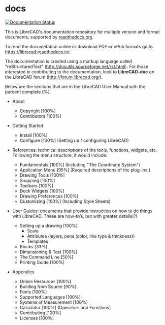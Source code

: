 # docs
[![Documentation Status](https://readthedocs.org/projects/librecad/badge/?version=latest)](https://librecad.readthedocs.io/en/latest/?badge=latest)

This is LibreCAD's documentation repository for multiple version and format documents, supported by [readthedocs.org](https://readthedocs.org/).

To read the documetation online or download PDF or ePub formats go to https://librecad.readthedocs.io/

The documentation is created using a markup language called "reStructuredText" (http://docutils.sourceforge.net/rst.html).  For those interested in contributing to the documentation, look to **LibreCAD-doc** on the LibreCAD forum (http://forum.librecad.org/).


Below are the sections that are in the LibreCAD User Manual with the percent complete [%].

- About
   - Copyright               [100%]
   - Contributors            [100%]

- Getting Started
   - Install                 [100%]
   - Configure               [100%]    (Setting up / configuring LibreCAD)

- References: technical descriptions of the tools, functions, widgets, etc.  Following the menu structure, it would include:
   - Fundamentals            [100%]    (Including "The Coordinate System")
   - Application Menu        [95%]     (Required descriptions of the plug-ins.)
   - Drawing Tools           [100%]
   - Snapping                [100%]
   - Toolbars                [100%]
   - Dock Widgets            [100%]
   - Drawing Preferences     [100%]
   - Customizing             [100%]    (Including Style Sheets)

- User Guides: documents that provide instruction on how to do things with LibreCAD.  These are how-to’s, but with greater details(?)
   - Setting up a drawing    [100%]
      - Scale
      - Attributes (layers, pens (color, line type & thickness))
      - Templates
   - Blocks                  [33%]
   - Dimensioning & Text     [100%]
   - The Command Line        [50%]
   - Printing Guide          [100%]

- Appendics
   - Online Resources        [100%]
   - Building from Source    [90%]
   - Fonts                   [100%]
   - Supported Languages     [100%]
   - Systems of Measurement  [100%]
   - Calculator              [100%]    (Operators and Functions)
   - Contributing            [100%]
   - Licenses                [100%]

